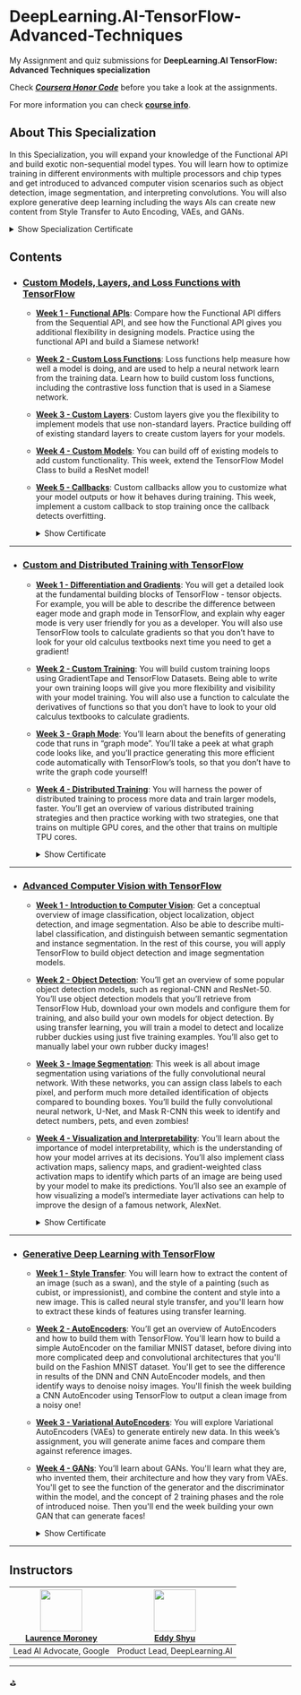 # DeepLearning.AI-TensorFlow-Advanced-Techniques

My Assignment and quiz submissions for **DeepLearning.AI TensorFlow: Advanced Techniques specialization**

Check **<i>[Coursera Honor Code](https://www.coursera.support/s/article/209818863-Coursera-Honor-Code?language=en_US)</i>** before you take a look at the assignments.

For more information you can check **[course info](https://www.deeplearning.ai/courses/tensorflow-advanced-techniques-specialization/)**.

## About This Specialization

  In this Specialization, you will expand your knowledge of the Functional API and build exotic non-sequential model types. You will learn how to optimize training in different environments with multiple processors and chip types and get introduced to advanced computer vision scenarios such as object detection, image segmentation, and interpreting convolutions. You will also explore generative deep learning including the ways AIs can create new content from Style Transfer to Auto Encoding, VAEs, and GANs.

<details>
  <summary>Show Specialization Certificate</summary>
       <img src="./src/assets/Certificate_Completion_TensorFlow_Advanced_Techniques_Stefanus_Bernard_Melkisedek.png">
  </details>

## Contents

- ### [Custom Models, Layers, and Loss Functions with TensorFlow](https://github.com/stefansphtr/TensorFlow_Advanced_Techniques_Specialization/tree/main/C1-Custom_Models_Layers_and_Loss_Functions_with_TensorFlow)

  - <b>[Week 1 - Functional APIs](https://github.com/stefansphtr/TensorFlow_Advanced_Techniques_Specialization/tree/main/C1-Custom_Models_Layers_and_Loss_Functions_with_TensorFlow/W1)</b>: Compare how the Functional API differs from the Sequential API, and see how the Functional API gives you additional flexibility in designing models. Practice using the functional API and build a Siamese network!

  - <b>[Week 2 - Custom Loss Functions](https://github.com/stefansphtr/TensorFlow_Advanced_Techniques_Specialization/tree/main/C1-Custom_Models_Layers_and_Loss_Functions_with_TensorFlow/W2)</b>: Loss functions help measure how well a model is doing, and are used to help a neural network learn from the training data. Learn how to build custom loss functions, including the contrastive loss function that is used in a Siamese network.

  - <b>[Week 3 - Custom Layers](https://github.com/stefansphtr/TensorFlow_Advanced_Techniques_Specialization/tree/main/C1-Custom_Models_Layers_and_Loss_Functions_with_TensorFlow/W3)</b>: Custom layers give you the flexibility to implement models that use non-standard layers. Practice building off of existing standard layers to create custom layers for your models.

  - <b>[Week 4 - Custom Models](https://github.com/stefansphtr/TensorFlow_Advanced_Techniques_Specialization/tree/main/C1-Custom_Models_Layers_and_Loss_Functions_with_TensorFlow/W4)</b>: You can build off of existing models to add custom functionality. This week, extend the TensorFlow Model Class to build a ResNet model!

  - <b>[Week 5 - Callbacks](https://github.com/stefansphtr/TensorFlow_Advanced_Techniques_Specialization/tree/main/C1-Custom_Models_Layers_and_Loss_Functions_with_TensorFlow/W5)</b>: Custom callbacks allow you to customize what your model outputs or how it behaves during training. This week, implement a custom callback to stop training once the callback detects overfitting.

    <details>
    <summary>Show Certificate</summary>
            <img src="./src/assets/Certificate_Custom_Models_Layers_and_Loss_Functions_with_TensorFlow_Stefanus_Bernard_Melkisedek.png">
    </details>

---

- ### [Custom and Distributed Training with TensorFlow](https://github.com/stefansphtr/TensorFlow_Advanced_Techniques_Specialization/tree/main/C2-Custom_and_Distributed_Training_with_TensorFlow)

  - <b>[Week 1 - Differentiation and Gradients](https://github.com/stefansphtr/TensorFlow_Advanced_Techniques_Specialization/tree/main/C2-Custom_and_Distributed_Training_with_TensorFlow/W1)</b>: You will get a detailed look at the fundamental building blocks of TensorFlow - tensor objects. For example, you will be able to describe the difference between eager mode and graph mode in TensorFlow, and explain why eager mode is very user friendly for you as a developer. You will also use TensorFlow tools to calculate gradients so that you don’t have to look for your old calculus textbooks next time you need to get a gradient!

  - <b>[Week 2 - Custom Training](https://github.com/stefansphtr/TensorFlow_Advanced_Techniques_Specialization/tree/main/C2-Custom_and_Distributed_Training_with_TensorFlow/W2)</b>: You will build custom training loops using GradientTape and TensorFlow Datasets. Being able to write your own training loops will give you more flexibility and visibility with your model training. You will also use a function to calculate the derivatives of functions so that you don’t have to look to your old calculus textbooks to calculate gradients.

  - <b>[Week 3 - Graph Mode](https://github.com/stefansphtr/TensorFlow_Advanced_Techniques_Specialization/tree/main/C2-Custom_and_Distributed_Training_with_TensorFlow/W3)</b>: You’ll learn about the benefits of generating code that runs in “graph mode”. You’ll take a peek at what graph code looks like, and you’ll practice generating this more efficient code automatically with TensorFlow’s tools, so that you don’t have to write the graph code yourself!

  - <b>[Week 4 - Distributed Training](https://github.com/stefansphtr/TensorFlow_Advanced_Techniques_Specialization/tree/main/C2-Custom_and_Distributed_Training_with_TensorFlow/W4)</b>: You will harness the power of distributed training to process more data and train larger models, faster. You’ll get an overview of various distributed training strategies and then practice working with two strategies, one that trains on multiple GPU cores, and the other that trains on multiple TPU cores.

    <details>
    <summary>Show Certificate</summary>
         <img src="./src/assets/Certificate_Custom_and_Distributed_Training_with_TensorFlow_Stefanus_Bernard_Melkisedek.png">
    </details>

---

- ### [Advanced Computer Vision with TensorFlow](https://github.com/stefansphtr/TensorFlow_Advanced_Techniques_Specialization/tree/main/C3-Advanced_Computer_Vision_with_TensorFlow)
  
  - <b>[Week 1 - Introduction to Computer Vision](https://github.com/stefansphtr/TensorFlow_Advanced_Techniques_Specialization/tree/main/C3-Advanced_Computer_Vision_with_TensorFlow/W1)</b>: Get a conceptual overview of image classification, object localization, object detection, and image segmentation. Also be able to describe multi-label classification, and distinguish between semantic segmentation and instance segmentation. In the rest of this course, you will apply TensorFlow to build object detection and image segmentation models.

  - <b>[Week 2 - Object Detection](https://github.com/stefansphtr/TensorFlow_Advanced_Techniques_Specialization/tree/main/C3-Advanced_Computer_Vision_with_TensorFlow/W2)</b>: You’ll get an overview of some popular object detection models, such as regional-CNN and ResNet-50. You’ll use object detection models that you’ll retrieve from TensorFlow Hub, download your own models and configure them for training, and also build your own models for object detection. By using transfer learning, you will train a model to detect and localize rubber duckies using just five training examples. You’ll also get to manually label your own rubber ducky images!

  - <b>[Week 3 - Image Segmentation](https://github.com/stefansphtr/TensorFlow_Advanced_Techniques_Specialization/tree/main/C3-Advanced_Computer_Vision_with_TensorFlow/W3)</b>: This week is all about image segmentation using variations of the fully convolutional neural network. With these networks, you can assign class labels to each pixel, and perform much more detailed identification of objects compared to bounding boxes. You’ll build the fully convolutional neural network, U-Net, and Mask R-CNN this week to identify and detect numbers, pets, and even zombies!

  - <b>[Week 4 - Visualization and Interpretability](https://github.com/stefansphtr/TensorFlow_Advanced_Techniques_Specialization/tree/main/C3-Advanced_Computer_Vision_with_TensorFlow/W4)</b>: You’ll learn about the importance of model interpretability, which is the understanding of how your model arrives at its decisions. You’ll also implement class activation maps, saliency maps, and gradient-weighted class activation maps to identify which parts of an image are being used by your model to make its predictions. You’ll also see an example of how visualizing a model’s intermediate layer activations can help to improve the design of a famous network, AlexNet.

    <details>
    <summary>Show Certificate</summary>
         <img src="./src/assets/Certificate_Advanced_Computer_Vision_with_TensorFlow_Stefanus_Bernard_Melkisedek.png">
    </details>

---

- ### [Generative Deep Learning with TensorFlow](https://github.com/stefansphtr/TensorFlow_Advanced_Techniques_Specialization/tree/main/C4-Generative_Deep_Learning_with_TensorFlow)

  - <b>[Week 1 - Style Transfer](https://github.com/stefansphtr/TensorFlow_Advanced_Techniques_Specialization/tree/main/C4-Generative_Deep_Learning_with_TensorFlow/W1)</b>: You will learn how to extract the content of an image (such as a swan), and the style of a painting (such as cubist, or impressionist), and combine the content and style into a new image. This is called neural style transfer, and you'll learn how to extract these kinds of features using transfer learning.

  - <b>[Week 2 - AutoEncoders](https://github.com/stefansphtr/TensorFlow_Advanced_Techniques_Specialization/tree/main/C4-Generative_Deep_Learning_with_TensorFlow/W2)</b>: You’ll get an overview of AutoEncoders and how to build them with TensorFlow. You'll learn how to build a simple AutoEncoder on the familiar MNIST dataset, before diving into more complicated deep and convolutional architectures that you'll build on the Fashion MNIST dataset. You'll get to see the difference in results of the DNN and CNN AutoEncoder models, and then identify ways to denoise noisy images. You'll finish the week building a CNN AutoEncoder using TensorFlow to output a clean image from a noisy one!

  - <b>[Week 3 - Variational AutoEncoders](https://github.com/stefansphtr/TensorFlow_Advanced_Techniques_Specialization/tree/main/C4-Generative_Deep_Learning_with_TensorFlow/W3)</b>: You will explore Variational AutoEncoders (VAEs) to generate entirely new data. In this week’s assignment, you will generate anime faces and compare them against reference images.

  - <b>[Week 4 - GANs](https://github.com/stefansphtr/TensorFlow_Advanced_Techniques_Specialization/tree/main/C4-Generative_Deep_Learning_with_TensorFlow/W4)</b>: You’ll learn about GANs. You'll learn what they are, who invented them, their architecture and how they vary from VAEs. You'll get to see the function of the generator and the discriminator within the model, and the concept of 2 training phases and the role of introduced noise. Then you'll end the week building your own GAN that can generate faces!

    <details>
    <summary>Show Certificate</summary>
         <img src="./src/assets/Certificate_Generative_Deep_Learning_with_TensorFlow_Stefanus_Bernard_Melkisedek.png">
    </details>

---

## Instructors

  | [<img src="https://github.com/BurakAhmet/DeepLearning.AI-TensorFlow-Advanced-Techniques/assets/89780902/188b1561-c55f-4df3-9a36-0b54ce7b9e1c" width="75px" height="75px">](https://www.linkedin.com/in/laurence-moroney/) <br> [Laurence Moroney](https://www.linkedin.com/in/laurence-moroney/) | [<img src="https://github.com/BurakAhmet/DeepLearning.AI-TensorFlow-Advanced-Techniques/assets/89780902/5c34946f-f8e1-4716-8304-693064daa23a" width="75px" height="75px">](https://www.linkedin.com/in/eddy-shyu/) <br> [Eddy Shyu](https://www.linkedin.com/in/eddy-shyu/) |
| --- | --- |
| Lead AI Advocate, Google | Product Lead, DeepLearning.AI |

---
⛳
